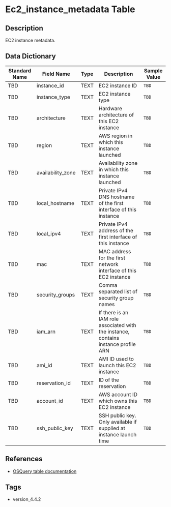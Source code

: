 # Ec2_instance_metadata Table

## Description
EC2 instance metadata.

## Data Dictionary
|Standard Name|Field Name|Type|Description|Sample Value|
|---|---|---|---|---|
|TBD|instance_id|TEXT|EC2 instance ID|`TBD`|
|TBD|instance_type|TEXT|EC2 instance type|`TBD`|
|TBD|architecture|TEXT|Hardware architecture of this EC2 instance|`TBD`|
|TBD|region|TEXT|AWS region in which this instance launched|`TBD`|
|TBD|availability_zone|TEXT|Availability zone in which this instance launched|`TBD`|
|TBD|local_hostname|TEXT|Private IPv4 DNS hostname of the first interface of this instance|`TBD`|
|TBD|local_ipv4|TEXT|Private IPv4 address of the first interface of this instance|`TBD`|
|TBD|mac|TEXT|MAC address for the first network interface of this EC2 instance|`TBD`|
|TBD|security_groups|TEXT|Comma separated list of security group names|`TBD`|
|TBD|iam_arn|TEXT|If there is an IAM role associated with the instance, contains instance profile ARN|`TBD`|
|TBD|ami_id|TEXT|AMI ID used to launch this EC2 instance|`TBD`|
|TBD|reservation_id|TEXT|ID of the reservation|`TBD`|
|TBD|account_id|TEXT|AWS account ID which owns this EC2 instance|`TBD`|
|TBD|ssh_public_key|TEXT|SSH public key. Only available if supplied at instance launch time|`TBD`|

## References
* [OSQuery table documentation](https://osquery.io/schema/current#ec2_instance_metadata)

## Tags
* version_4.4.2